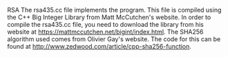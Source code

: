 RSA
The rsa435.cc file implements the program. This file is compiled using the C++ Big Integer Library from Matt McCutchen's website. In order to compile the rsa435.cc file, you need to download the library from his website at https://mattmccutchen.net/bigint/index.html. The SHA256 algorithm used comes from Olivier Gay's website. The code for this can be found at http://www.zedwood.com/article/cpp-sha256-function. 
